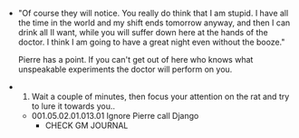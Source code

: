- "Of course they will notice. You really do think that I am stupid. I have all the time in the world and my shift ends tomorrow anyway, and then I can drink all II want, while you will suffer down here at the hands of the doctor. I think I am going to have a great night even without the booze."
  
  Pierre has a point. If you can't get out of here who knows what unspeakable experiments the doctor will perform on you.
- 1. Wait a couple of minutes, then focus your attention on the rat and try to lure it towards you..
	- 001.05.02.01.013.01 Ignore Pierre call Django
		- CHECK GM JOURNAL